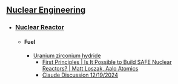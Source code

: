 ## [Nuclear Engineering](https://en.wikipedia.org/wiki/Nuclear_engineering)
- ### [Nuclear Reactor](https://en.wikipedia.org/wiki/Nuclear_reactor)
	- #### Fuel
		- [Uranium zirconium hydride](https://en.wikipedia.org/wiki/Uranium_zirconium_hydride)
			- [First Principles | Is It Possible to Build SAFE Nuclear Reactors? | Matt Loszak, Aalo Atomics](https://www.youtube.com/watch?v=kXUoCfeKLAo&t=279s)
			- [Claude Discussion 12/19/2024](engineering/nuclear/discussions/claude-12-29-24.md)